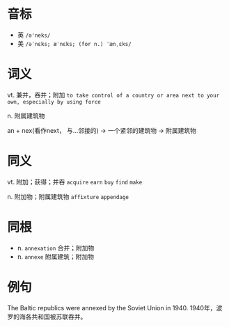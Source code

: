 # 音标

- 英 `/ə'neks/`
- 美 `/əˈnɛks; æˈnɛks; (for n.) ˈænˌɛks/`

# 词义

vt. 兼并，吞并；附加
`to take control of a country or area next to your own, especially by using force`

n. 附属建筑物




an + nex(看作next， 与…邻接的) → 一个紧邻的建筑物 → 附属建筑物

# 同义

vt. 附加；获得；并吞
`acquire` `earn` `buy` `find` `make`

n. 附加物；附属建筑物
`affixture` `appendage`

# 同根

- n. `annexation` 合并；附加物
- n. `annexe` 附属建筑；附加物

# 例句

The Baltic republics were annexed by the Soviet Union in 1940.
1940年，波罗的海各共和国被苏联吞并。



